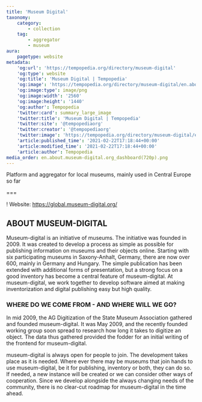 ```yaml
---
title: 'Museum Digital'
taxonomy:
    category:
        - collection
    tag:
        - aggregator
        - museum
aura:
    pagetype: website
metadata:
    'og:url': 'https://tempopedia.org/directory/museum-digital'
    'og:type': website
    'og:title': 'Museum Digital | Tempopedia'
    'og:image': 'https://tempopedia.org/directory/museum-digital/en.about.museum-digital.org_dashboard(720p).png'
    'og:image:type': image/png
    'og:image:width': '2560'
    'og:image:height': '1440'
    'og:author': Tempopedia
    'twitter:card': summary_large_image
    'twitter:title': 'Museum Digital | Tempopedia'
    'twitter:site': '@tempopediaorg'
    'twitter:creator': '@tempopediaorg'
    'twitter:image': 'https://tempopedia.org/directory/museum-digital/en.about.museum-digital.org_dashboard(720p).png'
    'article:published_time': '2021-02-22T17:18:44+00:00'
    'article:modified_time': '2021-02-22T17:18:44+00:00'
    'article:author': Tempopedia
media_order: en.about.museum-digital.org_dashboard(720p).png
---
```


Platform and aggregator for local museums, mainly used in Central Europe so far

===

! Website: https://global.museum-digital.org/

## ABOUT MUSEUM-DIGITAL

Museum-digital is an initiative of museums. The initiative was founded in 2009. It was created to develop a process as simple as possible for publishing information on museums and their objects online. Starting with six participating museums in Saxony-Anhalt, Germany, there are now over 600, mainly in Germany and Hungary. The simple publication has been extended with additional forms of presentation, but a strong focus on a good inventory has become a central feature of museum-digital. At museum-digital, we work together to develop software aimed at making inventorization and digital publishing easy but high quality.

### WHERE DO WE COME FROM - AND WHERE WILL WE GO?

In mid 2009, the AG Digitization of the State Museum Association gathered and founded museum-digital. It was May 2009, and the recently founded working group soon spread to research how long it takes to digitize an object. The data thus gathered provided the fodder for an initial writing of the frontend for museum-digital.

museum-digital is always open for people to join. The development takes place as it is needed. Where ever there may be museums that join hands to use museum-digital, be it for publishing, inventory or both, they can do so. If needed, a new instance will be created or we can consider other ways of cooperation. Since we develop alongside the always changing needs of the community, there is no clear-cut roadmap for museum-digital in the time ahead.